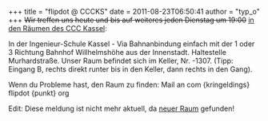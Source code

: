 +++
title = "flipdot @ CCCKS"
date = 2011-08-23T06:50:41
author = "typ_o"
+++
~~Wir treffen uns heute und bis auf weiteres jeden Dienstag um 19:00~~
[in den Räumen des CCC
Kassel](http://maps.google.de/maps?q=kassel,+wilhelmsh%C3%B6her+allee+73&hl=de&ie=UTF8&ll=51.311308,9.47338&spn=0.006284,0.011061&sll=51.312273,9.473723&sspn=0.006284,0.011061&t=h&z=17):  
  
In der Ingenieur-Schule Kassel - Via Bahnanbindung einfach mit der 1
oder 3 Richtung Bahnhof Willhelmshöhe aus der Innenstadt. Haltestelle
Murhardstraße. Unser Raum befindet sich im Keller, Nr. -1307. (Tipp:
Eingang B, rechts direkt runter bis in den Keller, dann rechts in den
Gang).  
  
Wenn du Probleme hast, den Raum zu finden: Mail an com {kringeldings}
flipdot {punkt} org  
  
Edit: Diese meldung ist nicht mehr aktuell, da [neuer
Raum](http://flipdot.org/wiki/index.php?title=Flipdot_Treffen)
gefunden\!
